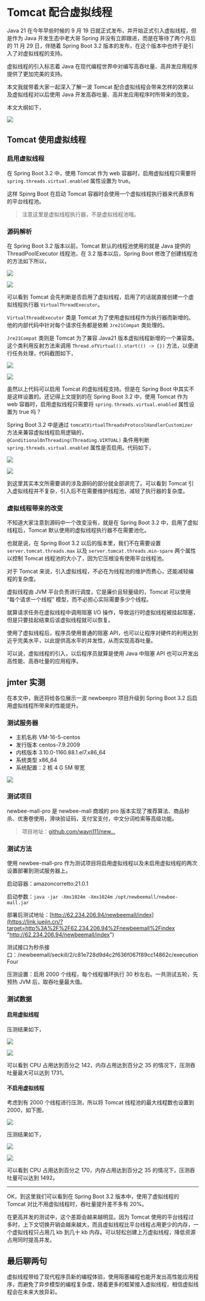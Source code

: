 # Tomcat 配合虚拟线程
Java 21 在今年早些时候的 9 月 19 日就正式发布，并开始正式引入虚拟线程，但是作为 Java 开发生态中老大哥 Spring 并没有立即跟进，而是在等待了两个月后的 11 月 29 日，伴随着 Spring Boot 3.2 版本的发布，在这个版本中也终于是引入了对虚拟线程的支持。

虚拟线程的引入标志着 Java 在现代编程世界中对编写高吞吐量、高并发应用程序提供了更加完美的支持。

本文我就带着大家一起深入了解一波 Tomcat 配合虚拟线程会带来怎样的效果以及虚拟线程对以后使用 Java 开发高吞吐量、高并发应用程序时所带来的改变。

本文大纲如下，

![](_assets/6c22b016220d4a6888f2b111cf266aa7~tplv-k3u1fbpfcp-jj-mark!3024!0!0!0!q75.awebp.webp)

Tomcat 使用虚拟线程
-------------

### 启用虚拟线程

在 Spring Boot 3.2 中，使用 Tomcat 作为 web 容器时，启用虚拟线程只需要将 `spring.threads.virtual.enabled` 属性设置为 true。

这样 Spinrg Boot 在启动 Tomcat 容器时会使用一个虚拟线程执行器来代表原有的平台线程池。

> 注意这里是虚拟线程执行器，不是虚拟线程池哦。

### 源码解析

在 Spring Boot 3.2 版本以前，Tomcat 默认的线程池使用的就是 Java 提供的 ThreadPoolExecutor 线程池，在 3.2 版本以后，Spring Boot 修改了创建线程池的方法如下所以，

![](_assets/231e6158b56d4275ba8d654be5ef3561~tplv-k3u1fbpfcp-jj-mark!3024!0!0!0!q75.awebp.webp)

![](_assets/282457a4ac1c4deaae335312bcd2dbd2~tplv-k3u1fbpfcp-jj-mark!3024!0!0!0!q75.awebp.webp)

可以看到 Tomcat 会先判断是否启用了虚拟线程，启用了的话就直接创建一个虚拟线程执行器 `VirtualThreadExecutor`。

`VirtualThreadExecutor` 类是 Tomcat 为了使用虚拟线程作为执行器而新增的。他的内部代码中针对每个请求任务都是依赖 `Jre21Compat` 类处理的。

`Jre21Compat` 类则是 Tomcat 为了兼容 Java21 版本虚拟线程新增的一个兼容类。这个类利用反射方法来调用 `Thread.ofVirtual().start(() -> {})` 方法，以便进行任务处理，代码截图如下，

![](_assets/cb5dfa81666942c1ae0bb991e3b36abb~tplv-k3u1fbpfcp-jj-mark!3024!0!0!0!q75.awebp.webp)

![](_assets/9285e44d6b64498c92d1a6d0b167de51~tplv-k3u1fbpfcp-jj-mark!3024!0!0!0!q75.awebp.webp)

虽然以上代码可以启用 Tomcat 的虚拟线程支持。但是在 Spring Boot 中其实不是这样设置的。还记得上文提到的在 Spring Boot 3.2 中，使用 Tomcat 作为 web 容器时，启用虚拟线程只需要将 `spring.threads.virtual.enabled` 属性设置为 true 吗？

Spring Boot 3.2 中是通过 `tomcatVirtualThreadsProtocolHandlerCustomizer` 方法来兼容虚拟线程启用逻辑的，`@ConditionalOnThreading(Threading.VIRTUAL)` 条件用判断 `spring.threads.virtual.enabled` 属性是否启用。代码如下，

![](_assets/51190c8d52864943b15846038d2532b0~tplv-k3u1fbpfcp-jj-mark!3024!0!0!0!q75.awebp.webp)

![](_assets/982b2d2f1f444a419f398b21ccb5b310~tplv-k3u1fbpfcp-jj-mark!3024!0!0!0!q75.awebp.webp)

到这里其实本文所需要讲的涉及源码的部分就全部讲完了。可以看到 Tomcat 引入虚拟线程并不复杂，引入后不在需要维护线程池，减轻了执行器的复杂度。

### 虚拟线程带来的改变

不知道大家注意到源码中一个改变没有，就是在 Spring Boot 3.2 中，启用了虚拟线程后，Tomcat 默认使用的虚拟线程执行器不在需要池化。

也就是说，在 Spring Boot 3.2 以后的版本里，我们不在需要设置 `server.tomcat.threads.max` 以及 `server.tomcat.threads.min-spare` 两个属性以控制 Tomcat 线程池的大小了，因为它压根没有使用平台线程池。

对于 Tomcat 来说，引入虚拟线程，不必在为线程池的维护而费心，还能减轻编程的复杂度。

虚拟线程由 JVM 平台负责进行调度，它是廉价且轻量级的，Tomcat 可以使用 “每个请求一个线程” 模型，而不必担心实际需要多少个线程。

就算请求任务在虚拟线程中调用阻塞 I/O 操作，导致运行时虚拟线程被挂起阻塞，但是只要挂起结束后该虚拟线程就可以恢复。

使用了虚拟线程后，程序员使用普通的阻塞 API，也可以让程序对硬件的利用达到近乎完美水平，以此提供高水平的并发性，从而实现高吞吐量。

可以说，虚拟线程的引入，以后程序员就算是使用 Java 中阻塞 API 也可以开发出高性能、高吞吐量的应用程序。

jmter 实测
--------

在本文中，我还将给各位展示一波 newbeepro 项目升级到 Spring Boot 3.2 后启用虚拟线程所带来的性能提升。

### 测试服务器

*   主机名称 VM-16-5-centos
*   发行版本 centos-7.9.2009
*   内核版本 3.10.0-1160.88.1.el7.x86_64
*   系统类型 x86_64
*   系统配置：2 核 4 G 5M 带宽

![](_assets/7fb05ab9307843489e8a5be778055093~tplv-k3u1fbpfcp-jj-mark!3024!0!0!0!q75.awebp.webp)

### 测试项目

newbee-mall-pro 是 newbee-mall 商城的 pro 版本实现了推荐算法、商品秒杀、优惠卷使用，滑块验证码，支付宝支付，中文分词检索等高级功能。

> 项目地址：[github.com/wayn111/new…](https://link.juejin.cn/?target=https%3A%2F%2Fgithub.com%2Fwayn111%2Fnewbee-mall-pro "https://github.com/wayn111/newbee-mall-pro")

### 测试方法

使用 newbee-mall-pro 作为测试项目将启用虚拟线程以及未启用虚拟线程的两次设置部署到测试服务器上。

启动容器：amazoncorretto:21.0.1

启动参数：`java -jar -Xms1024m -Xmx1024m /opt/newbeemall/newbee-mall.jar`

部署后测试地址：[http://62.234.206.94/newbeemall/index](https://link.juejin.cn/?target=http%3A%2F%2F62.234.206.94%2Fnewbeemall%2Findex "http://62.234.206.94/newbeemall/index")

测试接口为秒杀接口：/newbeemall/seckill/2/c81e728d9d4c2f636f067f89cc14862c/executionFour

压测设置：启用 2000 个线程，每个线程循环执行 30 秒左右。一共测试五轮，先预热 JVM 后，取吞吐量最大值。

### 测试数据

#### 启用虚拟线程

压测结果如下，

![](_assets/c1c5f9500d474fb3887261c3d27e3922~tplv-k3u1fbpfcp-jj-mark!3024!0!0!0!q75.awebp.webp)

![](_assets/c139a4d4733a45c69490d7880242eae4~tplv-k3u1fbpfcp-jj-mark!3024!0!0!0!q75.awebp.webp)

可以看到 CPU 占用达到百分之 142，内存占用达到百分之 35 的情况下，压测吞吐量最大可以达到 1731。

#### 不启用虚拟线程

考虑到有 2000 个线程进行压测，所以将 Tomcat 线程池的最大线程数也设置到 2000，如下图，

![](_assets/e9af611437564f3dbea5d32d79e0781a~tplv-k3u1fbpfcp-jj-mark!3024!0!0!0!q75.awebp.webp)

压测结果如下，

![](_assets/6703e8bdf7bb4528b04003dc8ff228cd~tplv-k3u1fbpfcp-jj-mark!3024!0!0!0!q75.awebp.webp)

![](_assets/fe5c87f0fffd4d619dc1cd46c7889195~tplv-k3u1fbpfcp-jj-mark!3024!0!0!0!q75.awebp.webp)

可以看到 CPU 占用达到百分之 170，内存占用达到百分之 35 的情况下，压测吞吐量可以达到 1492。

* * *

OK，到这里我们可以看到在 Spring Boot 3.2 版本中，使用了虚拟线程的 Tomcat 对比不用虚拟线程时，吞吐量提升差不多有 20%。

在更高并发的测试中，这个差距会越来越明显。因为 Tomcat 使用的平台线程过多时，上下文切换开销会越来越大，而且虚拟线程比平台线程占用更少的内存，一个虚拟线程只占用几 kb 到几十 kb 内存。可以轻松创建上万虚拟线程，降低资源占用同时提高并发。

最后聊两句
-----

虚拟线程带给了现代程序员新的编程体验，使用阻塞编程也能开发出高性能应用程序，而避免了异步模型的编程复杂度，随着更多的框架接入虚拟线程，相信虚拟线程会在未来大放异彩。
